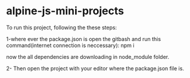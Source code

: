 # alpine-js-mini-projects

To run this project, following the these steps:

1-where ever the package.json is open the gitbash and run this command(internet connection is neccessary): 
npm i 

now the all dependencies are downloading in node_module folder.

2- Then open the project with your editor where the package.json file is.
